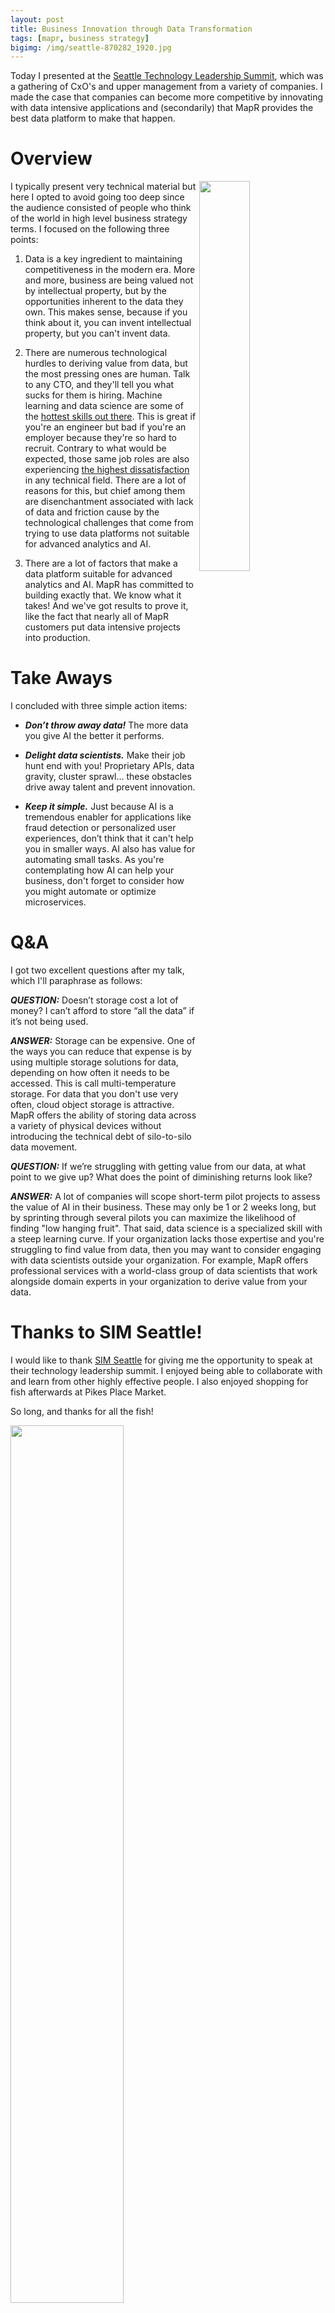```yaml
---
layout: post
title: Business Innovation through Data Transformation
tags: [mapr, business strategy]
bigimg: /img/seattle-870282_1920.jpg
---
```


Today I presented at the [Seattle Technology Leadership Summit](https://www.seattletechleader.com), which was a gathering of CxO's and upper management from a variety of companies. I made the case that companies can become more competitive by innovating with data intensive applications and (secondarily) that MapR provides the best data platform to make that happen.

# Overview

<img src="http://iandow.github.io/img/sim_seattle.png" width="40%" align="right"> 

I typically present very technical material but here I opted to avoid going too deep since the audience consisted of people who think of the world in high level business strategy terms. I focused on the following three points:

1. Data is a key ingredient to maintaining competitiveness in the modern era. More and more, business are being valued not by intellectual property, but by the opportunities inherent to the data they own. This makes sense, because if you think about it, you can invent intellectual property, but you can't invent data.

2. There are numerous technological hurdles to deriving value from data, but the most pressing ones are human. Talk to any CTO, and they'll tell you what sucks for them is hiring. Machine learning and data science are some of the [hottest skills out there](https://hbr.org/2012/10/data-scientist-the-sexiest-job-of-the-21st-century). This is great if you're an engineer but bad if you're an employer because they're so hard to recruit. Contrary to what would be expected, those same job roles are also experiencing [the highest dissatisfaction](https://insights.stackoverflow.com/survey/2017) in any technical field. There are a lot of reasons for this, but chief among them are disenchantment associated with lack of data and friction cause by the technological challenges that come from trying to use data platforms not suitable for advanced analytics and AI.

3. There are a lot of factors that make a data platform suitable for advanced analytics and AI. MapR has committed to building exactly that. We know what it takes! And we've got results to prove it, like the fact that nearly all of MapR customers put data intensive projects into production.

# Take Aways

I concluded with three simple action items:

* ***Don’t throw away data!*** The more data you give AI the better it performs.

* ***Delight data scientists.*** Make their job hunt end with you!
Proprietary APIs, data gravity, cluster sprawl… these obstacles drive away talent and prevent innovation.

* ***Keep it simple.*** Just because AI is a tremendous enabler for applications like fraud detection or personalized user experiences, don’t think that it can't help you in smaller ways. AI also has value for automating small tasks. As you're contemplating how AI can help your business, don't forget to consider how you might automate or optimize microservices.

# Q&A

I got two excellent questions after my talk, which I'll paraphrase as follows:

***QUESTION:*** Doesn’t storage cost a lot of money?  I can’t afford to store “all the data” if it’s not being used.

***ANSWER:*** Storage can be expensive. One of the ways you can reduce that expense is by using multiple storage solutions for data, depending on how often it needs to be accessed. This is call multi-temperature storage. For data that you don't use very often, cloud object storage is attractive. MapR offers the ability of storing data across a variety of physical devices without introducing the technical debt of silo-to-silo data movement.

***QUESTION:*** If we’re struggling with getting value from our data, at what point to we give up? What does the point of diminishing returns look like?

***ANSWER:*** A lot of companies will scope short-term pilot projects to assess the value of AI in their business. These may only be 1 or 2 weeks long, but by sprinting through several pilots you can maximize the likelihood of finding "low hanging fruit". That said, data science is a specialized skill with a steep learning curve. If your organization lacks those expertise and you're struggling to find value from data, then you may want to consider engaging with data scientists outside your organization. For example, MapR offers professional services with a world-class group of data scientists that work alongside domain experts in your organization to derive value from your data. 

# Thanks to SIM Seattle!

I would like to thank [SIM Seattle](https://www.simnet.org/members/group.aspx?id=63405) for giving me the opportunity to speak at their technology leadership summit. I enjoyed being able to collaborate with and learn from other highly effective people. I also enjoyed shopping for fish afterwards at Pikes Place Market. 

So long, and thanks for all the fish!

<img src="http://iandow.github.io/img/pikes_place.png" width="60%">

<br>
<p>Please provide your feedback to this article by adding a comment to <a href="https://github.com/iandow/iandow.github.io/issues/12">https://github.com/iandow/iandow.github.io/issues/12</a>.</p>

<br><br>
<div class="main-explain-area padding-override jumbotron">
  <img src="http://iandow.github.io/img/starbucks_coffee_cup.png" width="120" style="margin-left: 15px" align="right">
  <a href="https://www.paypal.me/iandownard" title="PayPal donation" target="_blank">
  <h1>Hope that Helped!</h1>
  <p class="margin-override font-override">
    If this post helped you out, please consider fueling future posts by buying me a cup of coffee!</p>
  </a>
  <br>
</div>